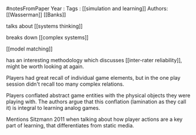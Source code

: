 #notesFromPaper
Year   :
Tags   : [[simulation and learning]]
Authors: [[Wasserman]] [[Banks]]

talks about [[systems thinking]]

breaks down [[complex systems]]

[[model matching]]

has an interesting methodology which discusses [[inter-rater reliability]], might be worth looking at again.

Players had great recall of individual game elements, but in the one play session didn't recall too many complex relations.

Players conflated abstract game entities with the physical objects they were playing with. The authors argue that this conflation (lamination as they call it) is integral to learning analog games.

Mentions Sitzmann 2011 when talking about how player actions are a key part of learning, that differentiates from static media.

